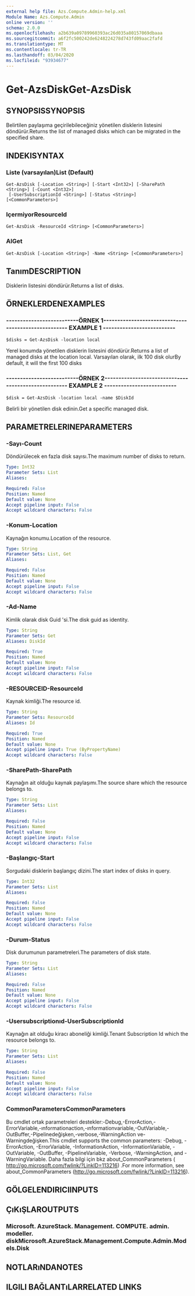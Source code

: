 ```yaml
---
external help file: Azs.Compute.Admin-help.xml
Module Name: Azs.Compute.Admin
online version: ''
schema: 2.0.0
ms.openlocfilehash: a2b639a09789960393ac26d035a80157069dbaaa
ms.sourcegitcommit: a6f2fc500242de6248224278d743fd09aac2fafd
ms.translationtype: MT
ms.contentlocale: tr-TR
ms.lasthandoff: 03/04/2020
ms.locfileid: "93934677"
---
```

# <span data-ttu-id="a360c-101">Get-AzsDisk</span><span class="sxs-lookup"><span data-stu-id="a360c-101">Get-AzsDisk</span></span>

## <span data-ttu-id="a360c-102">SYNOPSIS</span><span class="sxs-lookup"><span data-stu-id="a360c-102">SYNOPSIS</span></span>
<span data-ttu-id="a360c-103">Belirtilen paylaşıma geçirilebileceğiniz yönetilen disklerin listesini döndürür.</span><span class="sxs-lookup"><span data-stu-id="a360c-103">Returns the list of managed disks which can be migrated in the specified share.</span></span>

## <span data-ttu-id="a360c-104">INDEKI</span><span class="sxs-lookup"><span data-stu-id="a360c-104">SYNTAX</span></span>

### <span data-ttu-id="a360c-105">Liste (varsayılan)</span><span class="sxs-lookup"><span data-stu-id="a360c-105">List (Default)</span></span>
```
Get-AzsDisk [-Location <String>] [-Start <Int32>] [-SharePath <String>] [-Count <Int32>]
 [-UserSubscriptionId <String>] [-Status <String>] [<CommonParameters>]
```

### <span data-ttu-id="a360c-106">Içermiyor</span><span class="sxs-lookup"><span data-stu-id="a360c-106">ResourceId</span></span>
```
Get-AzsDisk -ResourceId <String> [<CommonParameters>]
```

### <span data-ttu-id="a360c-107">Al</span><span class="sxs-lookup"><span data-stu-id="a360c-107">Get</span></span>
```
Get-AzsDisk [-Location <String>] -Name <String> [<CommonParameters>]
```

## <span data-ttu-id="a360c-108">Tanım</span><span class="sxs-lookup"><span data-stu-id="a360c-108">DESCRIPTION</span></span>
<span data-ttu-id="a360c-109">Disklerin listesini döndürür.</span><span class="sxs-lookup"><span data-stu-id="a360c-109">Returns a list of disks.</span></span>

## <span data-ttu-id="a360c-110">ÖRNEKLERDEN</span><span class="sxs-lookup"><span data-stu-id="a360c-110">EXAMPLES</span></span>

### <span data-ttu-id="a360c-111">--------------------------ÖRNEK 1--------------------------</span><span class="sxs-lookup"><span data-stu-id="a360c-111">-------------------------- EXAMPLE 1 --------------------------</span></span>
```
$disks = Get-AzsDisk -location local
```

<span data-ttu-id="a360c-112">Yerel konumda yönetilen disklerin listesini döndürür.</span><span class="sxs-lookup"><span data-stu-id="a360c-112">Returns a list of managed disks at the location local.</span></span>
<span data-ttu-id="a360c-113">Varsayılan olarak, ilk 100 disk olur</span><span class="sxs-lookup"><span data-stu-id="a360c-113">By default, it will the first 100 disks</span></span>

### <span data-ttu-id="a360c-114">--------------------------ÖRNEK 2--------------------------</span><span class="sxs-lookup"><span data-stu-id="a360c-114">-------------------------- EXAMPLE 2 --------------------------</span></span>
```
$disk = Get-AzsDisk -location local -name $DiskId
```

<span data-ttu-id="a360c-115">Belirli bir yönetilen disk edinin.</span><span class="sxs-lookup"><span data-stu-id="a360c-115">Get a specific managed disk.</span></span>

## <span data-ttu-id="a360c-116">PARAMETRELERINE</span><span class="sxs-lookup"><span data-stu-id="a360c-116">PARAMETERS</span></span>

### <span data-ttu-id="a360c-117">-Sayı</span><span class="sxs-lookup"><span data-stu-id="a360c-117">-Count</span></span>
<span data-ttu-id="a360c-118">Döndürülecek en fazla disk sayısı.</span><span class="sxs-lookup"><span data-stu-id="a360c-118">The maximum number of disks to return.</span></span>

```yaml
Type: Int32
Parameter Sets: List
Aliases: 

Required: False
Position: Named
Default value: None
Accept pipeline input: False
Accept wildcard characters: False
```

### <span data-ttu-id="a360c-119">-Konum</span><span class="sxs-lookup"><span data-stu-id="a360c-119">-Location</span></span>
<span data-ttu-id="a360c-120">Kaynağın konumu.</span><span class="sxs-lookup"><span data-stu-id="a360c-120">Location of the resource.</span></span>

```yaml
Type: String
Parameter Sets: List, Get
Aliases: 

Required: False
Position: Named
Default value: None
Accept pipeline input: False
Accept wildcard characters: False
```

### <span data-ttu-id="a360c-121">-Ad</span><span class="sxs-lookup"><span data-stu-id="a360c-121">-Name</span></span>
<span data-ttu-id="a360c-122">Kimlik olarak disk Guid 'si.</span><span class="sxs-lookup"><span data-stu-id="a360c-122">The disk guid as identity.</span></span>

```yaml
Type: String
Parameter Sets: Get
Aliases: DiskId

Required: True
Position: Named
Default value: None
Accept pipeline input: False
Accept wildcard characters: False
```

### <span data-ttu-id="a360c-123">-RESOURCEID</span><span class="sxs-lookup"><span data-stu-id="a360c-123">-ResourceId</span></span>
<span data-ttu-id="a360c-124">Kaynak kimliği.</span><span class="sxs-lookup"><span data-stu-id="a360c-124">The resource id.</span></span>

```yaml
Type: String
Parameter Sets: ResourceId
Aliases: Id

Required: True
Position: Named
Default value: None
Accept pipeline input: True (ByPropertyName)
Accept wildcard characters: False
```

### <span data-ttu-id="a360c-125">-SharePath</span><span class="sxs-lookup"><span data-stu-id="a360c-125">-SharePath</span></span>
<span data-ttu-id="a360c-126">Kaynağın ait olduğu kaynak paylaşımı.</span><span class="sxs-lookup"><span data-stu-id="a360c-126">The source share which the resource belongs to.</span></span>

```yaml
Type: String
Parameter Sets: List
Aliases: 

Required: False
Position: Named
Default value: None
Accept pipeline input: False
Accept wildcard characters: False
```

### <span data-ttu-id="a360c-127">-Başlangıç</span><span class="sxs-lookup"><span data-stu-id="a360c-127">-Start</span></span>
<span data-ttu-id="a360c-128">Sorgudaki disklerin başlangıç dizini.</span><span class="sxs-lookup"><span data-stu-id="a360c-128">The start index of disks in query.</span></span>

```yaml
Type: Int32
Parameter Sets: List
Aliases: 

Required: False
Position: Named
Default value: None
Accept pipeline input: False
Accept wildcard characters: False
```

### <span data-ttu-id="a360c-129">-Durum</span><span class="sxs-lookup"><span data-stu-id="a360c-129">-Status</span></span>
<span data-ttu-id="a360c-130">Disk durumunun parametreleri.</span><span class="sxs-lookup"><span data-stu-id="a360c-130">The parameters of disk state.</span></span>

```yaml
Type: String
Parameter Sets: List
Aliases: 

Required: False
Position: Named
Default value: None
Accept pipeline input: False
Accept wildcard characters: False
```

### <span data-ttu-id="a360c-131">-Usersubscriptionıd</span><span class="sxs-lookup"><span data-stu-id="a360c-131">-UserSubscriptionId</span></span>
<span data-ttu-id="a360c-132">Kaynağın ait olduğu kiracı aboneliği kimliği.</span><span class="sxs-lookup"><span data-stu-id="a360c-132">Tenant Subscription Id which the resource belongs to.</span></span>

```yaml
Type: String
Parameter Sets: List
Aliases: 

Required: False
Position: Named
Default value: None
Accept pipeline input: False
Accept wildcard characters: False
```

### <span data-ttu-id="a360c-133">CommonParameters</span><span class="sxs-lookup"><span data-stu-id="a360c-133">CommonParameters</span></span>
<span data-ttu-id="a360c-134">Bu cmdlet ortak parametreleri destekler:-Debug,-ErrorAction,-ErrorVariable,-ınformationaction,-ınformationvariable,-OutVariable,-OutBuffer,-Pipelinedeğişken,-verbose,-WarningAction ve-Warningdeğişken.</span><span class="sxs-lookup"><span data-stu-id="a360c-134">This cmdlet supports the common parameters: -Debug, -ErrorAction, -ErrorVariable, -InformationAction, -InformationVariable, -OutVariable, -OutBuffer, -PipelineVariable, -Verbose, -WarningAction, and -WarningVariable.</span></span> <span data-ttu-id="a360c-135">Daha fazla bilgi için bkz about_CommonParameters ( http://go.microsoft.com/fwlink/?LinkID=113216) .</span><span class="sxs-lookup"><span data-stu-id="a360c-135">For more information, see about_CommonParameters (http://go.microsoft.com/fwlink/?LinkID=113216).</span></span>

## <span data-ttu-id="a360c-136">GÖLGELENDIRICI</span><span class="sxs-lookup"><span data-stu-id="a360c-136">INPUTS</span></span>

## <span data-ttu-id="a360c-137">ÇıKıŞLAR</span><span class="sxs-lookup"><span data-stu-id="a360c-137">OUTPUTS</span></span>

### <span data-ttu-id="a360c-138">Microsoft. AzureStack. Management. COMPUTE. admin. modeller. disk</span><span class="sxs-lookup"><span data-stu-id="a360c-138">Microsoft.AzureStack.Management.Compute.Admin.Models.Disk</span></span>

## <span data-ttu-id="a360c-139">NOTLARıNDA</span><span class="sxs-lookup"><span data-stu-id="a360c-139">NOTES</span></span>

## <span data-ttu-id="a360c-140">ILGILI BAĞLANTıLAR</span><span class="sxs-lookup"><span data-stu-id="a360c-140">RELATED LINKS</span></span>

